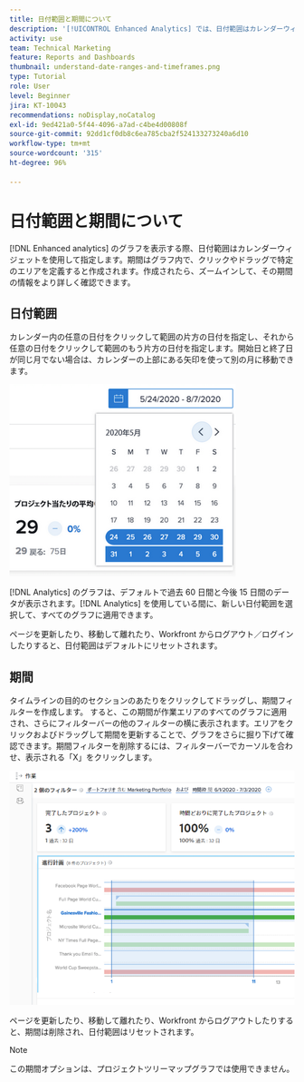 ```yaml
---
title: 日付範囲と期間について
description: '[!UICONTROL Enhanced Analytics] では、日付範囲はカレンダーウィジェットを使用して指定します。 期間はグラフ内で作成されます。'
activity: use
team: Technical Marketing
feature: Reports and Dashboards
thumbnail: understand-date-ranges-and-timeframes.png
type: Tutorial
role: User
level: Beginner
jira: KT-10043
recommendations: noDisplay,noCatalog
exl-id: 9ed421a0-5f44-4096-a7ad-c4be4d00808f
source-git-commit: 92dd1cf0db8c6ea785cba2f524133273240a6d10
workflow-type: tm+mt
source-wordcount: '315'
ht-degree: 96%

---
```


# 日付範囲と期間について

[!DNL Enhanced analytics] のグラフを表示する際、日付範囲はカレンダーウィジェットを使用して指定します。期間はグラフ内で、クリックやドラッグで特定のエリアを定義すると作成されます。作成されたら、ズームインして、その期間の情報をより詳しく確認できます。

## 日付範囲

カレンダー内の任意の日付をクリックして範囲の片方の日付を指定し、それから任意の日付をクリックして範囲のもう片方の日付を指定します。開始日と終了日が同じ月でない場合は、カレンダーの上部にある矢印を使って別の月に移動できます。

![カレンダーウィジェットを使用して日付範囲を選択している画像](assets/section-1-3.png)

[!DNL Analytics] のグラフは、デフォルトで過去 60 日間と今後 15 日間のデータが表示されます。[!DNL Analytics] を使用している間に、新しい日付範囲を選択して、すべてのグラフに適用できます。

ページを更新したり、移動して離れたり、Workfront からログアウト／ログインしたりすると、日付範囲はデフォルトにリセットされます。

## 期間

タイムラインの目的のセクションのあたりをクリックしてドラッグし、期間フィルターを作成します。 すると、この期間が作業エリアのすべてのグラフに適用され、さらにフィルターバーの他のフィルターの横に表示されます。エリアをクリックおよびドラッグして期間を更新することで、グラフをさらに掘り下げて確認できます。期間フィルターを削除するには、フィルターバーでカーソルを合わせ、表示される「X」をクリックします。

![クリックやドラッグで日付範囲を選択している画像](assets/section-1-4.png)

ページを更新したり、移動して離れたり、Workfront からログアウトしたりすると、期間は削除され、日付範囲はリセットされます。

>[!NOTE]
>
>この期間オプションは、プロジェクトツリーマップグラフでは使用できません。
